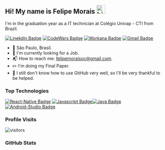 ## Hi! My name is Felipe Morais <img src="https://user-images.githubusercontent.com/1303154/88677602-1635ba80-d120-11ea-84d8-d263ba5fc3c0.gif" width="28px" alt="hi">
 I'm in the graduation year as a IT technician at Colégio Univap - CTI from Brazil. 

[![Linekdin Badge](https://img.shields.io/badge/-Linekdin-blue?style=flat-square&logo=Linkedin&logoColor=white&link=https:https://www.linkedin.com/in/felipemoraisoc/)](https://www.linkedin.com/in/felipemoraisoc/) [![CodeWars Badge](https://img.shields.io/badge/-Codewars-grey?style=flat-square&logo=codewars&logoColor=red&link=https://www.codewars.com/users/FelipeMoraisOC)](https://www.codewars.com/users/FelipeMoraisOC) [![Workana Badge](https://img.shields.io/badge/-Workana-blue?style=flat-square&logo=google&logoColor=white&link=https:https://www.workana.com/freelancer/9242f2b66f39e5fcfe6e6fe9aee9e1dd)](https://www.workana.com/freelancer/9242f2b66f39e5fcfe6e6fe9aee9e1dd) 
[![Gmail Badge](https://img.shields.io/badge/-Gmail-c14438?style=flat-square&logo=Gmail&logoColor=white&link=mailto:felipemoraisoc@gmail.com)](mailto:felipemoraisoc@gmail.com)

- 📌 São Paulo, Brasil.
- 🔎 I'm currently looking for a Job.
- 📬 How to reach me: felipemoraisoc@gmail.com.
- ✏️ I'm doing my Final Paper.
- 🤔 I still don't know how to use GitHub very well, so I'll be very thankful to be helped. 



### Top Technologies

<!--TODO: Make technologies links takes you to repositories-->

[![React-Native Badge](https://img.shields.io/badge/-React_Native-61DBFB?style=for-the-badge&labelColor=black&logo=react&logoColor=61DBFB)](#)
[![Javascript Badge](https://img.shields.io/badge/-Javascript-F0DB4F?style=for-the-badge&labelColor=black&logo=javascript&logoColor=F0DB4F)](#)[![Java Badge](https://img.shields.io/badge/-Java-007396?style=for-the-badge&labelColor=black&logo=java&logoColor=007396)](#) [![Android-Studio Badge](https://img.shields.io/badge/-Android_Studio-3DDC84?style=for-the-badge&labelColor=black&logo=Android-Studio&logoColor=3DDC84)](#)

### Profile Visits

![visitors](https://visitor-badge.glitch.me/badge?page_id=FelipeMoraisOC)

### GitHub Stats

<!-- ![Ipenywis's github stats](https://github-readme-stats.vercel.app/api?username=FelipeMoraisOC&count_private=true&theme=dracula&hide=contribs,prs)


